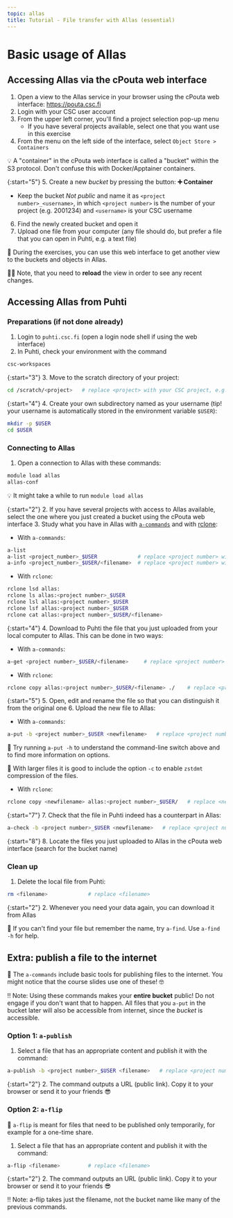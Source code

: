 ```yaml
---
topic: allas
title: Tutorial - File transfer with Allas (essential)
---
```


# Basic usage of Allas

## Accessing Allas via the cPouta web interface

1. Open a view to the Allas service in your browser using the cPouta web interface: <https://pouta.csc.fi>
2. Login with your CSC user account
3. From the upper left corner, you'll find a project selection pop-up menu
   - If you have several projects available, select one that you want use in this exercise
4. From the menu on the left side of the interface, select `Object Store > Containers`

💡 A "container" in the cPouta web interface is called a "bucket" within the S3 protocol. Don't confuse this with Docker/Apptainer containers.

{:start="5"}
5. Create a new _bucket_ by pressing the button: **➕ Container**
   - Keep the bucket _Not public_ and name it as `<project number>_<username>`, in which `<project number>` is the number of your project (e.g. 2001234) and `<username>` is your CSC username
6. Find the newly created bucket and open it
7. Upload one file from your computer (any file should do, but prefer a file that you can open in Puhti, e.g. a text file)

💭 During the exercises, you can use this web interface to get another view to the buckets and objects in Allas.

☝🏻 Note, that you need to **reload** the view in order to see any recent changes.

## Accessing Allas from Puhti

### Preparations (if not done already)

1. Login to `puhti.csc.fi` (open a login node shell if using the web interface)
2. In Puhti, check your environment with the command

```bash
csc-workspaces
```

{:start="3"}
3. Move to the scratch directory of your project:

```bash
cd /scratch/<project>   # replace <project> with your CSC project, e.g. project_2001234
```

{:start="4"}
4. Create your own subdirectory named as your username (tip! your username is automatically stored in the environment variable `$USER`):

```bash
mkdir -p $USER
cd $USER
```

### Connecting to Allas

1. Open a connection to Allas with these commands:

```bash
module load allas
allas-conf 
```

💡 It might take a while to run `module load allas`

{:start="2"}
2. If you have several projects with access to Allas available, select the one where you just created a bucket using the cPouta web interface
3. Study what you have in Allas with [`a-commands`](https://docs.csc.fi/data/Allas/using_allas/a_commands/) and with [rclone](https://docs.csc.fi/data/Allas/using_allas/rclone/):

- With `a-commands`:

```bash
a-list
a-list <project_number>_$USER             # replace <project number> with your CSC project number, e.g. 2001234
a-info <project_number>_$USER/<filename>  # replace <project number> with your CSC project number, e.g. 2001234, and <filename> with the file you uploaded
```

- With `rclone`:

```bash
rclone lsd allas:
rclone ls allas:<project number>_$USER
rclone lsl allas:<project number>_$USER
rclone lsf allas:<project number>_$USER
rclone cat allas:<project number>_$USER/<filename>
```

{:start="4"}
4. Download to Puhti the file that you just uploaded from your local computer to Allas. This can be done in two ways:

- With `a-commands`:

```bash
a-get <project number>_$USER/<filename>     # replace <project number> with your CSC project number, e.g. 2001234, and <filename> with the file you uploaded
```

- With `rclone`:

```bash
rclone copy allas:<project number>_$USER/<filename> ./    # replace <project number> with your CSC project number, e.g. 2001234, and <filename> with the file you uploaded
```

{:start="5"}
5. Open, edit and rename the file so that you can distinguish it from the original one
6. Upload the new file to Allas:

- With `a-commands`:

```bash
a-put -b <project number>_$USER <newfilename>   # replace <project number> and <newfilename> accordingly
```

💭 Try running `a-put -h` to understand the command-line switch above and to find more information on options.

💬 With larger files it is good to include the option `-c` to enable `zstdmt` compression of the files.

- With `rclone`:

```bash
rclone copy <newfilename> allas:<project number>_$USER/   # replace <newfilename> and <project number> accordingly
```

{:start="7"}
7. Check that the file in Puhti indeed has a counterpart in Allas:

```bash
a-check -b <project number>_$USER <newfilename>   # replace <project number> and <newfilename>
```

{:start="8"}
8. Locate the files you just uploaded to Allas in the cPouta web interface (search for the bucket name)

### Clean up

1. Delete the local file from Puhti:

```bash
rm <filename>             # replace <filename>
```

{:start="2"}
2. Whenever you need your data again, you can download it from Allas

💭 If you can't find your file but remember the name, try `a-find`. Use `a-find -h` for help.

## Extra: publish a file to the internet

💬 The `a-commands` include basic tools for publishing files to the internet. You might notice that the course slides use one of these! 🤓

‼️ Note: Using these commands makes your **entire bucket** public! Do not engage if you don't want that to happen. All files that you `a-put` in the bucket later will also be accessible from internet, since the _bucket_ is accessible.

### Option 1: `a-publish`

1. Select a file that has an appropriate content and publish it with the command:

```bash
a-publish -b <project number>_$USER <filename>   # replace <project number> and <filename>
```

{:start="2"}
2. The command outputs a URL (public link). Copy it to your browser or send it to your friends 😎

### Option 2: `a-flip`

💬 `a-flip` is meant for files that need to be published only temporarily, for example for a one-time share.

1. Select a file that has an appropriate content and publish it with the command:

```bash
a-flip <filename>         # replace <filename>
```

{:start="2"}
2. The command outputs an URL (public link). Copy it to your browser or send it to your friends 😎

‼️ Note: a-flip takes just the filename, not the bucket name like many of the previous commands. 
